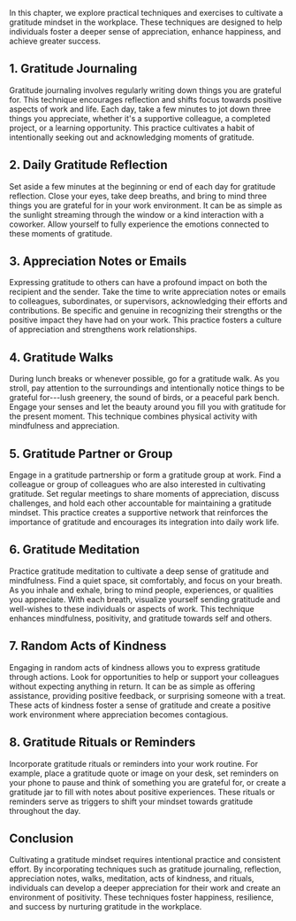 
In this chapter, we explore practical techniques and exercises to cultivate a gratitude mindset in the workplace. These techniques are designed to help individuals foster a deeper sense of appreciation, enhance happiness, and achieve greater success.

**1. Gratitude Journaling**
---------------------------

Gratitude journaling involves regularly writing down things you are grateful for. This technique encourages reflection and shifts focus towards positive aspects of work and life. Each day, take a few minutes to jot down three things you appreciate, whether it's a supportive colleague, a completed project, or a learning opportunity. This practice cultivates a habit of intentionally seeking out and acknowledging moments of gratitude.

**2. Daily Gratitude Reflection**
---------------------------------

Set aside a few minutes at the beginning or end of each day for gratitude reflection. Close your eyes, take deep breaths, and bring to mind three things you are grateful for in your work environment. It can be as simple as the sunlight streaming through the window or a kind interaction with a coworker. Allow yourself to fully experience the emotions connected to these moments of gratitude.

**3. Appreciation Notes or Emails**
-----------------------------------

Expressing gratitude to others can have a profound impact on both the recipient and the sender. Take the time to write appreciation notes or emails to colleagues, subordinates, or supervisors, acknowledging their efforts and contributions. Be specific and genuine in recognizing their strengths or the positive impact they have had on your work. This practice fosters a culture of appreciation and strengthens work relationships.

**4. Gratitude Walks**
----------------------

During lunch breaks or whenever possible, go for a gratitude walk. As you stroll, pay attention to the surroundings and intentionally notice things to be grateful for---lush greenery, the sound of birds, or a peaceful park bench. Engage your senses and let the beauty around you fill you with gratitude for the present moment. This technique combines physical activity with mindfulness and appreciation.

**5. Gratitude Partner or Group**
---------------------------------

Engage in a gratitude partnership or form a gratitude group at work. Find a colleague or group of colleagues who are also interested in cultivating gratitude. Set regular meetings to share moments of appreciation, discuss challenges, and hold each other accountable for maintaining a gratitude mindset. This practice creates a supportive network that reinforces the importance of gratitude and encourages its integration into daily work life.

**6. Gratitude Meditation**
---------------------------

Practice gratitude meditation to cultivate a deep sense of gratitude and mindfulness. Find a quiet space, sit comfortably, and focus on your breath. As you inhale and exhale, bring to mind people, experiences, or qualities you appreciate. With each breath, visualize yourself sending gratitude and well-wishes to these individuals or aspects of work. This technique enhances mindfulness, positivity, and gratitude towards self and others.

**7. Random Acts of Kindness**
------------------------------

Engaging in random acts of kindness allows you to express gratitude through actions. Look for opportunities to help or support your colleagues without expecting anything in return. It can be as simple as offering assistance, providing positive feedback, or surprising someone with a treat. These acts of kindness foster a sense of gratitude and create a positive work environment where appreciation becomes contagious.

**8. Gratitude Rituals or Reminders**
-------------------------------------

Incorporate gratitude rituals or reminders into your work routine. For example, place a gratitude quote or image on your desk, set reminders on your phone to pause and think of something you are grateful for, or create a gratitude jar to fill with notes about positive experiences. These rituals or reminders serve as triggers to shift your mindset towards gratitude throughout the day.

**Conclusion**
--------------

Cultivating a gratitude mindset requires intentional practice and consistent effort. By incorporating techniques such as gratitude journaling, reflection, appreciation notes, walks, meditation, acts of kindness, and rituals, individuals can develop a deeper appreciation for their work and create an environment of positivity. These techniques foster happiness, resilience, and success by nurturing gratitude in the workplace.
